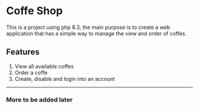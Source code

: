 # Coffe Shop
This is a project using php 8.3, the main purpose is to create a web application that has a simple way to manage the view and order of coffes.

## Features
 1. View all available coffes
 2. Order a coffe
 3. Create, disable and login into an account
----
### More to be added later